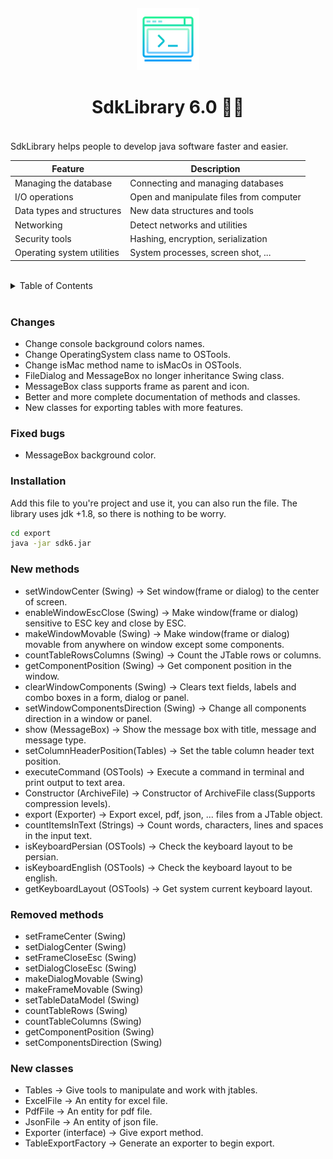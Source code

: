 <div id="top"></div>
<div align="center" style="margin : 20px">
 <img src="/img/api.png" alt="API" width="100px" height="100px">
 
 <h1 style="text-decoration: none"> SdkLibrary 6.0 👑💙 </h1>
 
</div>

</br>
SdkLibrary helps people to develop java software faster and easier.
</br>

Feature | Description
------------ | ------------
Managing the database | Connecting and managing databases
I/O operations | Open and manipulate files from computer
Data types and structures | New data structures and tools
Networking | Detect networks and utilities
Security tools | Hashing, encryption, serialization 
Operating system utilities | System processes, screen shot, ...

</br>

<details>
  <summary>Table of Contents</summary>
  <ul>
    <li><a href="#changes">Changes</a></li>
    <li><a href="#fixed-bugs">Fixed bugs</a></li>
    <li><a href="#installation">Installation</a></li>
    <li><a href="#new-methods">New methods</a></li>
    <li><a href="#removed-methods">Removed methods</a></li>
    <li><a href="#new-classes">New classes</a></li>
  </ul>
</details>

</br>

### Changes
* Change console background colors names.
* Change OperatingSystem class name to OSTools.
* Change isMac method name to isMacOs in OSTools.
* FileDialog and MessageBox no longer inheritance Swing class.
* MessageBox class supports frame as parent and icon.
* Better and more complete documentation of methods and classes.
* New classes for exporting tables with more features.

### Fixed bugs
* MessageBox background color.

### Installation
Add this file to you're project and use it, you can also run the file.
The library uses jdk +1.8, so there is nothing to be worry.

 ```sh
 cd export
 java -jar sdk6.jar
 ```

### New methods
* setWindowCenter (Swing)					-> Set window(frame or dialog) to the center of screen.
* enableWindowEscClose (Swing)				-> Make window(frame or dialog) sensitive to ESC key and close by ESC.
* makeWindowMovable (Swing)					-> Make window(frame or dialog) movable from anywhere on window except some components.
* countTableRowsColumns (Swing)				-> Count the JTable rows or columns.
* getComponentPosition (Swing)				-> Get component position in the window.
* clearWindowComponents (Swing)				-> Clears text fields, labels and combo boxes in a form, dialog or panel.
* setWindowComponentsDirection (Swing)		-> Change all components direction in a window or panel.
* show (MessageBox)							-> Show the message box with title, message and message type.
* setColumnHeaderPosition(Tables)			-> Set the table column header text position.
* executeCommand (OSTools)					-> Execute a command in terminal and print output to text area.
* Constructor (ArchiveFile)					-> Constructor of ArchiveFile class(Supports compression levels).
* export (Exporter)							-> Export excel, pdf, json, ... files from a JTable object.
* countItemsInText	(Strings)				-> Count words, characters, lines and spaces in the input text.
* isKeyboardPersian	(OSTools)				-> Check the keyboard layout to be persian.
* isKeyboardEnglish (OSTools)				-> Check the keyboard layout to be english.
* getKeyboardLayout	(OSTools)				-> Get system current keyboard layout.

### Removed methods
* setFrameCenter (Swing)
* setDialogCenter (Swing)
* setFrameCloseEsc (Swing)
* setDialogCloseEsc (Swing)
* makeDialogMovable (Swing)
* makeFrameMovable (Swing)
* setTableDataModel (Swing)
* countTableRows (Swing)
* countTableColumns (Swing)
* getComponentPosition (Swing)
* setComponentsDirection (Swing)

### New classes
* Tables				-> Give tools to manipulate and work with jtables.
* ExcelFile				-> An entity for excel file.
* PdfFile				-> An entity for pdf file.
* JsonFile				-> An entity of json file.
* Exporter (interface)	-> Give export method.
* TableExportFactory	-> Generate an exporter to begin export.</br>
